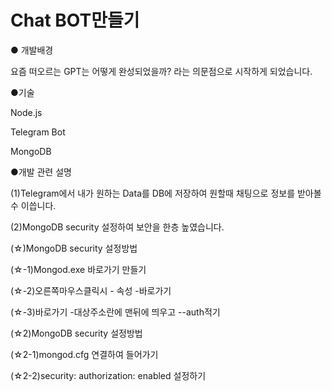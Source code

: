 # Chat BOT만들기

 ● 개발배경

요즘 떠오르는 GPT는 어떻게 완성되었을까? 라는 의문점으로 시작하게 되었습니다.

 ●기술
 
Node.js

Telegram Bot

MongoDB

 ●개발 관련 설명

(1)Telegram에서 내가 원하는 Data를 DB에 저장하여 원할때 채팅으로 정보를 받아볼 수 이씁니다.

(2)MongoDB security 설정하여 보안을 한층 높였습니다.

(☆)MongoDB security 설정방법

(☆-1)Mongod.exe 바로가기 만들기

(☆-2)오른쪽마우스클릭시 - 속성 -바로가기

(☆-3)바로가기 -대상주소란에 맨뒤에 띄우고 --auth적기

(☆2)MongoDB security 설정방법

(☆2-1)mongod.cfg 연결하여 들어가기

(☆2-2)security: authorization: enabled 설정하기




